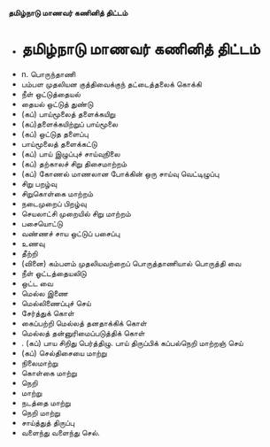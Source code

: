 **தமிழ்நாடு மாணவர் கணினித் திட்டம்**
- # தமிழ்நாடு மாணவர் கணினித் திட்டம்
- n. பொருந்தாணி
- பம்பள முதலியன குத்திவைக்குந் தட்டைத்தலைக் கொக்கி
- நீள் ஒட்டுத்தையல்
- தையல் ஒட்டுத் துண்டு
- (கப்) பாய்மூலைத் தளைக்கயிறு
- (கப்)தளைக்கயிற்றுப் பாய்மூலை
- (கப்) ஒட்டுத தளைப்பு
- பாய்மூலைத் தளைக்கட்டு
- (கப்) பாய் இழுப்புச் சாய்வுநிலை
- (கப்) தற்காலச் சிறு திசைமாற்றம்
- (கப்) கோணல் மாணலான போக்கின் ஒரு சாய்வு வெட்டிழுப்பு
- சிறு பறழ்வு
- சிறுகொள்கை மாற்றம்
- நடைமுறைப் பிறழ்வு
- செயலாட்சி முறையில் சிறு மாற்றம்
- பசையொட்டு
- வண்ணச் சாய ஒட்டுப் பசைப்பு
- உணவு
- தீற்றி
- (வினை) கம்பளம் முதலியவற்றைப் பொருத்தாணியால் பொருத்தி வை
- நீள் ஓட்டத்தையலிடு
- ஒட்ட வை
- மெல்ல இணை
- மெல்லிணைப்புச் செய்
- சேர்த்துக் கொள்
- கைப்பற்றி மெல்லத் தனதாக்கிக் கொள்
- மெல்லத் தன்னுரிமைப்படுத்திக் கொள்
- . (கப்) பாய சிறிது பெர்த்திழு. பாய் திருப்பிக் கப்பல்நெறி மாற்றஞ் செய்
- (கப்) செல்திசையை மாற்று
- நிலைமாற்று
- கொள்கை மாற்று
- நெறி
- மாற்று
- நடத்தை மாற்று
- நெறி மாற்று
- சாய்த்துத் திருப்பு
- வளைந்து வளைந்து செல்.

